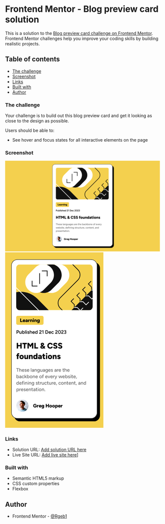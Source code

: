 # Frontend Mentor - Blog preview card solution

This is a solution to the [Blog preview card challenge on Frontend Mentor](https://www.frontendmentor.io/challenges/blog-preview-card-ckPaj01IcS). Frontend Mentor challenges help you improve your coding skills by building realistic projects. 

## Table of contents

  - [The challenge](#the-challenge)
  - [Screenshot](#screenshot)
  - [Links](#links)
  - [Built with](#built-with)
  - [Author](#author)


### The challenge

Your challenge is to build out this blog preview card and get it looking as close to the design as possible.

Users should be able to:

- See hover and focus states for all interactive elements on the page

### Screenshot

![](./assets/images/blog-preview-card-desktop.png "Desktop Design")
![](./assets/images/blog-preview-card-mobile.png "Mobile Design at 320px")


### Links

- Solution URL: [Add solution URL here](https://your-solution-url.com)
- Live Site URL: [Add live site here](https://blog-preview-card-psi-flax.vercel.app/)]


### Built with

- Semantic HTML5 markup
- CSS custom properties
- Flexbox

## Author

- Frontend Mentor - [@Rgeb1](https://www.frontendmentor.io/profile/yourusername)
